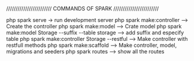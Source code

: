 
  //////////////////////// COMMANDS OF SPARK ////////////////////////

  php spark serve -> run development server
  php spark make:controller <Name> --> Create the controller
  php spark make:model <Name> --> Crate model 
  php spark make:model Storage --suffix --table storage --> add suffix and especify table 
  php spark make:controller Storage --restful --> Make controller with restfull methods
  php spark make:scaffold <Name> --> Make controller, model, migrations and seeders
  php spark routes --> show all the routes 